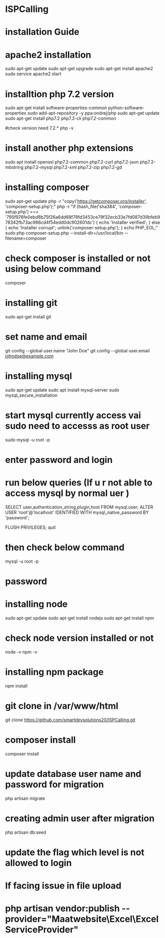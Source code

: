 # ISPCalling

# installation Guide 
# apache2 installation 
sudo apt-get update
sudo apt-get upgrade
sudo apt-get install apache2
sudo service apache2 start 

# installtion php 7.2 version 
sudo apt-get install software-properties-common python-software-properties
sudo add-apt-repository -y ppa:ondrej/php
sudo apt-get update
sudo apt-get install php7.2 php7.2-cli php7.2-common

#check version need 7.2.*
php -v

# install another php extensions 
sudo apt install openssl php7.2-common php7.2-curl php7.2-json php7.2-mbstring php7.2-mysql php7.2-xml php7.2-zip php7.2-gd


# installing composer 
sudo apt-get update
php -r "copy('https://getcomposer.org/installer', 'composer-setup.php');"
php -r "if (hash_file('sha384', 'composer-setup.php') === '795f976fe0ebd8b75f26a6dd68f78fd3453ce79f32ecb33e7fd087d39bfeb978342fb73ac986cd4f54edd0dc902601dc') { echo 'Installer verified'; } else { echo 'Installer corrupt'; unlink('composer-setup.php'); } echo PHP_EOL;"
sudo php composer-setup.php --install-dir=/usr/local/bin --filename=composer


# check composer is installed or not using below command 
composer


# installing git 
sudo apt-get install git 

# set name  and email 
git config --global user.name "John Doe"
git config --global user.email johndoe@example.com



# installing mysql 
sudo apt-get update
sudo apt install mysql-server
sudo mysql_secure_installation

# start mysql currently access vai sudo need to accesss as root user 
sudo mysql -u root -p 
# enter password and login 

# run below queries (If u r not able to access mysql by normal uer )
SELECT user,authentication_string,plugin,host FROM mysql.user;
ALTER USER 'root'@'localhost' IDENTIFIED WITH mysql_native_password BY 'password';

FLUSH PRIVILEGES;
quit 

# then check below command 
mysql -u root -p 
# password 

# installing node 
 sudo apt-get update
 sudo apt-get install nodejs
 sudo apt-get install npm 
# check node version installed or not 
node -v
npm -v 

# installing npm package 
npm install 

# git clone in /var/www/html 
 git clone https://github.com/smartdevsolutions20/ISPCalling.git

# composer install 
composer install 
# update database user name and password for migration
  php artisan migrate 

# creating admin user after migration  
  php artisan db:seed

# update the flag which level is not allowed to login 
# If facing issue in file upload 
#  php artisan vendor:publish --provider="Maatwebsite\Excel\ExcelServiceProvider"